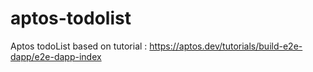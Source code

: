 # aptos-todolist
Aptos todoList based on tutorial : https://aptos.dev/tutorials/build-e2e-dapp/e2e-dapp-index
